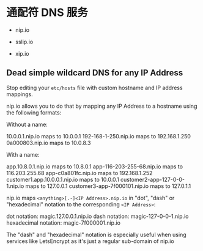 # 通配符 DNS 服务

- nip.io

- sslip.io

- xip.io



## Dead simple wildcard DNS for any IP Address

Stop editing your `etc/hosts` file with custom hostname and IP address mappings.

nip.io allows you to do that by mapping any IP Address to a hostname using the following formats:

Without a name:

10.0.0.1.nip.io maps to 10.0.0.1
192-168-1-250.nip.io maps to 192.168.1.250
0a000803.nip.io maps to 10.0.8.3

With a name:

app.10.8.0.1.nip.io maps to 10.8.0.1
app-116-203-255-68.nip.io maps to 116.203.255.68
app-c0a801fc.nip.io maps to 192.168.1.252
customer1.app.10.0.0.1.nip.io maps to 10.0.0.1
customer2-app-127-0-0-1.nip.io maps to 127.0.0.1
customer3-app-7f000101.nip.io maps to 127.0.1.1

nip.io maps `<anything>[.-]<IP Address>.nip.io` in "dot", "dash" or "hexadecimal" notation to the corresponding `<IP Address>`:

dot notation: magic.127.0.0.1.nip.io
dash notation: magic-127-0-0-1.nip.io
hexadecimal notation: magic-7f000001.nip.io

The "dash" and "hexadecimal" notation is especially useful when using services like LetsEncrypt as it's just a regular sub-domain of nip.io
